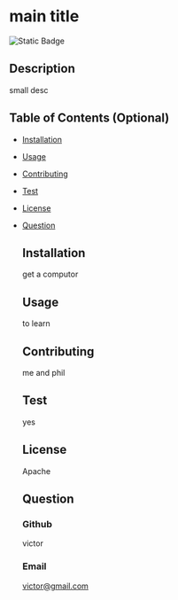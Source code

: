 # main title
  ![Static Badge](https://img.shields.io/badge/license-Apache-blue)
   ## Description
   small desc	
   ## Table of Contents (Optional)


- [Installation](#installation)
- [Usage](#usage)
- [Contributing](#contributing)
- [Test](#test)
- [License](#license)
- [Question](#question)



   ## Installation
   get a computor 
   ## Usage
   to learn
   ## Contributing
   me and phil
   ## Test
   yes
   ## License
   Apache

   ## Question
   ### Github
   victor
   ### Email
   victor@gmail.com





   
 

